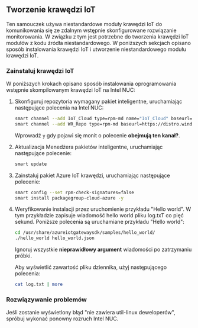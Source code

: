 ## <a name="build-iot-edge"></a>Tworzenie krawędzi IoT

Ten samouczek używa niestandardowe moduły krawędzi IoT do komunikowania się ze zdalnym wstępnie skonfigurowane rozwiązanie monitorowania. W związku z tym jest potrzebne do tworzenia krawędzi IoT modułów z kodu źródła niestandardowego. W poniższych sekcjach opisano sposób instalowania krawędzi IoT i utworzenie niestandardowego modułu krawędzi IoT.

### <a name="install-iot-edge"></a>Zainstaluj krawędzi IoT

W poniższych krokach opisano sposób instalowania oprogramowania wstępnie skompilowanym krawędzi IoT na Intel NUC:

1. Skonfiguruj repozytoria wymagany pakiet inteligentne, uruchamiając następujące polecenia na Intel NUC:

    ```bash
    smart channel --add IoT_Cloud type=rpm-md name="IoT_Cloud" baseurl=http://iotdk.intel.com/repos/iot-cloud/wrlinux7/rcpl13/ -y
    smart channel --add WR_Repo type=rpm-md baseurl=https://distro.windriver.com/release/idp-3-xt/public_feeds/WR-IDP-3-XT-Intel-Baytrail-public-repo/RCPL13/corei7_64/
    ```

    Wprowadź `y` gdy pojawi się monit o polecenie **obejmują ten kanał?**.

1. Aktualizacja Menedżera pakietów inteligentne, uruchamiając następujące polecenie:

    ```bash
    smart update
    ```

1. Zainstaluj pakiet Azure IoT krawędzi, uruchamiając następujące polecenie:

    ```bash
    smart config --set rpm-check-signatures=false
    smart install packagegroup-cloud-azure -y
    ```

1. Weryfikowanie instalacji przez uruchomienie przykładu "Hello world". W tym przykładzie zapisuje wiadomość hello world pliku log.txT co pięć sekund. Poniższe polecenia są uruchamiane przykładu "Hello world":

    ```bash
    cd /usr/share/azureiotgatewaysdk/samples/hello_world/
    ./hello_world hello_world.json
    ```

    Ignoruj wszystkie **nieprawidłowy argument** wiadomości po zatrzymaniu próbki.

    Aby wyświetlić zawartość pliku dziennika, użyj następującego polecenia:

    ```bash
    cat log.txt | more
    ```

### <a name="troubleshooting"></a>Rozwiązywanie problemów

Jeśli zostanie wyświetlony błąd "nie zawiera util-linux deweloperów", spróbuj wykonać ponowny rozruch Intel NUC.
